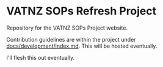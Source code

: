 # VATNZ SOPs Refresh Project

Repository for the VATNZ SOPs Project website.

Contribution guidelines are within the project under [docs/development/index.md](docs/development/index.md). This will be hosted eventually.

I'll flesh this out eventually.







